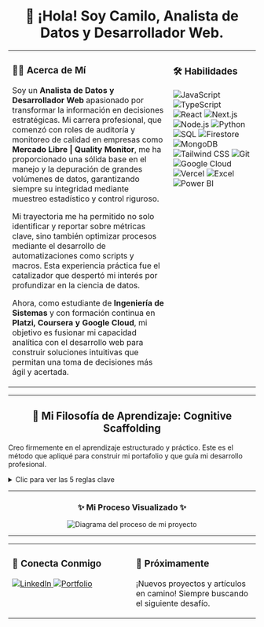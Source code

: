 <div align="center">
  <h1>👋 ¡Hola! Soy Camilo, Analista de Datos y Desarrollador Web.</h1>
</div>

<table>
  <tr>
    <td valign="top" width="65%">
      <h3>👨‍💻 Acerca de Mí</h3>
      <p>
        Soy un <b>Analista de Datos y Desarrollador Web</b> apasionado por transformar la información en decisiones estratégicas. Mi carrera profesional, que comenzó con roles de auditoría y monitoreo de calidad en empresas como <b>Mercado Libre | Quality Monitor</b>, me ha proporcionado una sólida base en el manejo y la depuración de grandes volúmenes de datos, garantizando siempre su integridad mediante muestreo estadístico y control riguroso.
      </p>
      <p>
        Mi trayectoria me ha permitido no solo identificar y reportar sobre métricas clave, sino también optimizar procesos mediante el desarrollo de automatizaciones como scripts y macros. Esta experiencia práctica fue el catalizador que despertó mi interés por profundizar en la ciencia de datos.
      </p>
      <p>
        Ahora, como estudiante de <b>Ingeniería de Sistemas</b> y con formación continua en <b>Platzi, Coursera y Google Cloud</b>, mi objetivo es fusionar mi capacidad analítica con el desarrollo web para construir soluciones intuitivas que permitan una toma de decisiones más ágil y acertada.
      </p>
    </td>
    <td valign="top" width="35%">
      <h3>🛠️ Habilidades</h3>
      <p align="left">
        <img src="https://img.shields.io/badge/JavaScript-F7DF1E?style=for-the-badge&logo=javascript&logoColor=black" alt="JavaScript"/>
        <img src="https://img.shields.io/badge/TypeScript-3178C6?style=for-the-badge&logo=typescript&logoColor=white" alt="TypeScript"/>
        <img src="https://img.shields.io/badge/React-61DAFB?style=for-the-badge&logo=react&logoColor=black" alt="React"/>
        <img src="https://img.shields.io/badge/Next.js-000000?style=for-the-badge&logo=nextdotjs&logoColor=white" alt="Next.js"/>
        <img src="https://img.shields.io/badge/Node.js-339933?style=for-the-badge&logo=nodedotjs&logoColor=white" alt="Node.js"/>
        <img src="https://img.shields.io/badge/Python-3776AB?style=for-the-badge&logo=python&logoColor=white" alt="Python"/>
        <img src="https://img.shields.io/badge/SQL-4479A1?style=for-the-badge&logo=postgresql&logoColor=white" alt="SQL"/>
        <img src="https://img.shields.io/badge/Firestore-FFCA28?style=for-the-badge&logo=firebase&logoColor=black" alt="Firestore"/>
        <img src="https://img.shields.io/badge/MongoDB-47A248?style=for-the-badge&logo=mongodb&logoColor=white" alt="MongoDB"/>
        <img src="https://img.shields.io/badge/Tailwind_CSS-06B6D4?style=for-the-badge&logo=tailwindcss&logoColor=white" alt="Tailwind CSS"/>
        <img src="https://img.shields.io/badge/Git-F05032?style=for-the-badge&logo=git&logoColor=white" alt="Git"/>
        <img src="https://img.shields.io/badge/Google_Cloud-4285F4?style=for-the-badge&logo=googlecloud&logoColor=white" alt="Google Cloud"/>
        <img src="https://img.shields.io/badge/Vercel-000000?style=for-the-badge&logo=vercel&logoColor=white" alt="Vercel"/>
        <img src="https://img.shields.io/badge/Excel-217346?style=for-the-badge&logo=microsoftexcel&logoColor=white" alt="Excel"/>
        <img src="https://img.shields.io/badge/Power_BI-F2C811?style=for-the-badge&logo=powerbi&logoColor=black" alt="Power BI"/>
      </p>
    </td>
  </tr>
</table>

---

<div align="center">
  <h2>🧠 Mi Filosofía de Aprendizaje: Cognitive Scaffolding</h2>
</div>
<p>
  Creo firmemente en el aprendizaje estructurado y práctico. Este es el método que apliqué para construir mi portafolio y que guía mi desarrollo profesional.
</p>
<details>
  <summary>Clic para ver las 5 reglas clave</summary>
  <ol>
    <li><b>El Punto de Partida: La Curiosidad y una Base Sólida.</b> No necesitas ser un experto para empezar, pero sí tener un conocimiento fundamental y el deseo de aprender. El andamio no puede sostenerse en el aire; se apoya en lo que ya sabes.</li>
    <li><b>El Motor: Un Proyecto Real como Norte.</b> Aprender en abstracto es difícil. Construir un proyecto real te da un "porqué" claro. Cada nueva tecnología que aprendía tenía un propósito inmediato.</li>
    <li><b>El Aprendizaje Activo: Preguntar Desde la Acción.</b> En lugar de preguntar "¿cómo se hace X?", la pregunta se transforma en "hice X, me encontré con este error, ¿cómo lo soluciono?". El aprendizaje ocurre al resolver problemas reales.</li>
    <li><b>El Andamio: Apalancarse en un Guía.</b> Nadie construye un rascacielos solo. Un "andamio" es crucial: un mentor, un curso o, en mi caso, una IA como guía estratégica. Es aprendizaje apalancado, no copiado.</li>
    <li><b>El Crecimiento Iterativo: De lo Básico a lo Complejo.</b> El proyecto se dividió en módulos, y cada uno aumentó el nivel de tecnicismo, desde la estructura básica y el estilo hasta el backend y el despliegue.</li>
  </ol>
</details>

---

<div align="center">
  <h3>✨ Mi Proceso Visualizado ✨</h3>
  <p><i href="C:\Users\vera_\Documents\CamiloTechCore\portafolio\page\public\Descubriendo el Andamiaje Cognitivo_ Un Vistazo a Todas sus Fases - visual selection.png"></i></p>
  
  <img src="URL_DE_TU_IMAGEN_AQUI" alt="Diagrama del proceso de mi proyecto">
</div>

---

<table>
  <tr>
    <td valign="top" width="50%">
      <h3>🤝 Conecta Conmigo</h3>
      <p align="left">
        <a href="https://www.linkedin.com/in/camilotechcore/" target="_blank">
          <img src="https://img.shields.io/badge/LinkedIn-0A66C2?style=for-the-badge&logo=linkedin&logoColor=white" alt="LinkedIn"/>
        </a>
        <a href="https://camilo-tech-core.vercel.app/" target="_blank">
          <img src="https://img.shields.io/badge/Mi_Portafolio-000000?style=for-the-badge&logo=vercel&logoColor=white" alt="Portfolio"/>
        </a>
      </p>
    </td>
    <td valign="top" width="50%">
      <h3>🚀 Próximamente</h3>
      <p>
        ¡Nuevos proyectos y artículos en camino! Siempre buscando el siguiente desafío.
      </p>
    </td>
  </tr>
</table>
